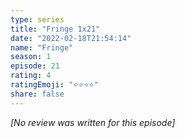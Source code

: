 ```yaml
---
type: series
title: "Fringe 1x21"
date: "2022-02-18T21:54:14"
name: "Fringe"
season: 1
episode: 21
rating: 4
ratingEmoji: "⭐️⭐️⭐️⭐️"
share: false
---
```


_[No review was written for this episode]_
